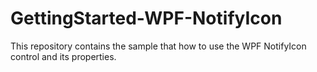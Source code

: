 # GettingStarted-WPF-NotifyIcon
This repository contains the sample that how to use the WPF NotifyIcon control and its properties.
